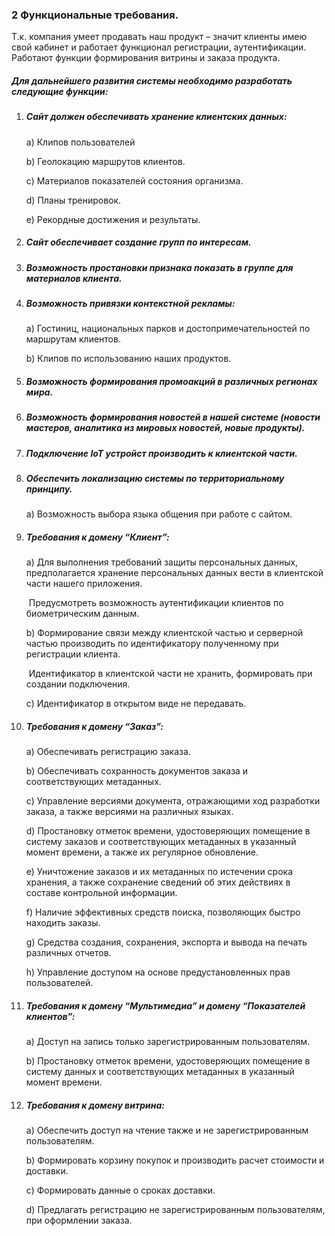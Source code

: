 ### 2 Функциональные требования.

 

Т.к. компания умеет продавать наш продукт – значит клиенты имею свой кабинет и работает функционал регистрации, аутентификации. Работают функции формирования витрины и заказа продукта.

 

##### Для дальнейшего развития системы необходимо разработать следующие функции:

1. ##### Сайт должен обеспечивать хранение клиентских данных:

   a)  Клипов пользователей

   b)  Геолокацию маршрутов клиентов.

   c)  Материалов показателей состояния организма.

   d)  Планы тренировок.

   e)  Рекордные достижения и результаты.

2. ##### Сайт обеспечивает создание групп по интересам.

3. ##### Возможность простановки признака показать в группе для материалов клиента.

4. ##### Возможность привязки контекстной рекламы:

   a)  Гостиниц, национальных парков и достопримечательностей по маршрутам клиентов.

   b)  Клипов по использованию наших продуктов.

5. ##### Возможность формирования промоакций в различных регионах мира.

6. ##### Возможность формирования новостей в нашей системе (новости мастеров, аналитика из мировых новостей, новые продукты).

7. ##### Подключение IoT устройст производить к клиентской части.

8. ##### Обеспечить локализацию системы по территориальному принципу.

   a)  Возможность выбора языка общения при работе с сайтом.

    

9. ##### Требования к домену “Клиент”:

   a)  Для выполнения требований защиты персональных данных, предполагается хранение персональных данных вести в клиентской части нашего приложения.

   ​		 Предусмотреть возможность аутентификации клиентов по биометрическим данным. 

   b)  Формирование связи между клиентской частью и серверной частью производить по идентификатору полученному при регистрации клиента.

   ​		 Идентификатор в клиентской части не хранить, формировать при создании подключения.

   c)  Идентификатор в открытом виде не передавать.

    

10. ##### Требования к домену “Заказ”:

    a)  Обеспечивать регистрацию заказа.

    b)  Обеспечивать сохранность документов заказа и соответствующих метаданных.

    c)  Управление версиями документа, отражающими ход разработки заказа, а также версиями на различных языках.

    d)  Простановку отметок времени, удостоверяющих помещение в систему заказов и соответствующих метаданных в указанный момент времени, а также их регулярное обновление.

    e)  Уничтожение заказов и их метаданных по истечении срока хранения, а также сохранение сведений об этих действиях в составе контрольной информации.

    f)   Наличие эффективных средств поиска, позволяющих быстро находить заказы.

    g)  Средства создания, сохранения, экспорта и вывода на печать различных отчетов.

    h)  Управление доступом на основе предустановленных прав пользователей.

     

11. ##### Требования к домену “Мультимедиа” и домену “Показателей клиентов”:

    a)  Доступ на запись только зарегистрированным пользователям.

    b)  Простановку отметок времени, удостоверяющих помещение в систему данных и соответствующих метаданных в указанный момент времени.

     

12. ##### Требования к домену витрина:

    a)  Обеспечить доступ на чтение также и не зарегистрированным пользователям.

    b)  Формировать корзину покупок и производить расчет стоимости и доставки.

    c)  Формировать данные о сроках доставки.

    d)  Предлагать регистрацию не зарегистрированным пользователям, при оформлении заказа.

     
